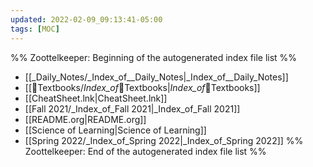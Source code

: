 ```yaml
---
updated: 2022-02-09_09:13:41-05:00
tags: [MOC]
---
```

%% Zoottelkeeper: Beginning of the autogenerated index file list  %%
-  [[_Daily_Notes/_Index_of__Daily_Notes|_Index_of__Daily_Notes]]
-  [[📗Textbooks/_Index_of_📗Textbooks|_Index_of_📗Textbooks]]
-  [[CheatSheet.lnk|CheatSheet.lnk]]
-  [[Fall 2021/_Index_of_Fall 2021|_Index_of_Fall 2021]]
-  [[README.org|README.org]]
-  [[Science of Learning|Science of Learning]]
-  [[Spring 2022/_Index_of_Spring 2022|_Index_of_Spring 2022]]
%% Zoottelkeeper: End of the autogenerated index file list  %%
